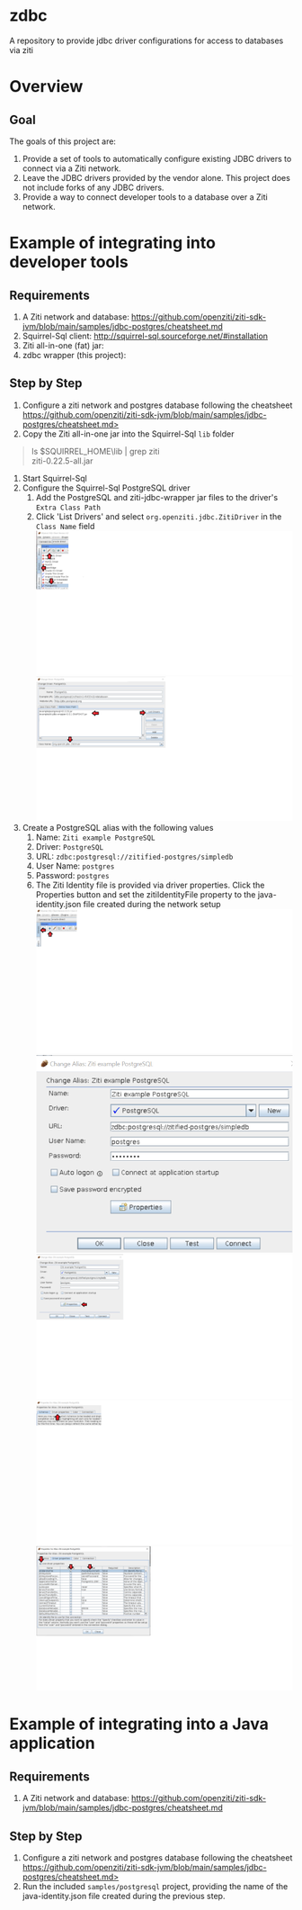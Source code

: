 # zdbc
A repository to provide jdbc driver configurations for access to databases via ziti

# Overview
## Goal
The goals of this project are:

1.  Provide a set of tools to automatically configure existing JDBC drivers to connect via a Ziti network.
1.  Leave the JDBC drivers provided by the vendor alone.  This project does not include forks of any JDBC drivers.
1.  Provide a way to connect developer tools to a database over a Ziti network.

# Example of integrating into developer tools
## Requirements
1.  A Ziti network and database: <https://github.com/openziti/ziti-sdk-jvm/blob/main/samples/jdbc-postgres/cheatsheet.md> 
1.  Squirrel-Sql client: http://squirrel-sql.sourceforge.net/#installation
1.  Ziti all-in-one (fat) jar: <insert link to Java SDK>
1.  zdbc wrapper (this project): <insert link to jar>

## Step by Step
1.  Configure a ziti network and postgres database following the cheatsheet https://github.com/openziti/ziti-sdk-jvm/blob/main/samples/jdbc-postgres/cheatsheet.md> 
1.  Copy the Ziti all-in-one jar into the Squirrel-Sql `lib` folder

> ls $SQUIRREL_HOME\lib | grep ziti <br>
  ziti-0.22.5-all.jar

1.  Start Squirrel-Sql
1.  Configure the Squirrel-Sql PostgreSQL driver
    1. Add the PostgreSQL and ziti-jdbc-wrapper jar files to the driver's `Extra Class Path`
    1. Click 'List Drivers' and select `org.openziti.jdbc.ZitiDriver` in the `Class Name` field
    <br>![Edit Driver](/images/Driver-Edit.png)
    <br>![Configure Driver](/images/Driver-Details.png)
1.  Create a PostgreSQL alias with the following values
    1. Name: `Ziti example PostgreSQL`
    1. Driver: `PostgreSQL`
    1. URL: `zdbc:postgresql://zitified-postgres/simpledb`
    1. User Name: `postgres`
    1. Password: `postgres`
    1. The Ziti Identity file is provided via driver properties.   Click the Properties button and set the zitiIdentityFile property to the java-identity.json file created during the network setup
    <br>![Create Alias](/images/Alias-Create.png)
    <br>![Alias Details](/images/Alias-Details.png)
    <br>![Open Properties](/images/Alias-OpenProps.png)
    <br>![Open Properties](/images/Alias-SelectProps.png)
    <br>![Set Property](/images/Alias-SetProp.png)

# Example of integrating into a Java application
## Requirements
1.  A Ziti network and database: <https://github.com/openziti/ziti-sdk-jvm/blob/main/samples/jdbc-postgres/cheatsheet.md> 

## Step by Step
1.  Configure a ziti network and postgres database following the cheatsheet https://github.com/openziti/ziti-sdk-jvm/blob/main/samples/jdbc-postgres/cheatsheet.md>
1.  Run the included `samples/postgresql` project, providing the name of the java-identity.json file created during the previous step.
